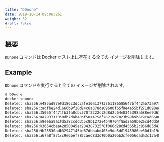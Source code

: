 ```yaml
---
title: "DDnone"
date: 2019-10-14T09:06:26Z
weight: 32
draft: false
---
```


## 概要
``DDnone`` コマンドは Docker ホスト上に存在する全ての <none> イメージを削除します。

## Example

``DDnone`` コマンドを実行すると全ての <none> イメージが削除されます。

```bash
$ DDnone
docker <none>
Deleted: sha256:6485ad97e0d186c3dccafe10a13793761186585647bf442ab73a97727b104722
Deleted: sha256:2adfbe24d1666b9f20d24c6a378de09600f65f8e4a55bf271d098ed023da7747
Deleted: sha256:35055f4471fb3fa0cbc970f2222c12d8d2c64e0345398a588ee9d6165848a9a2
Deleted: sha256:0e283711350db7dabe3bf58aa75df26219d70c3b98b9b6c9cad66883ba3c4bb1
Deleted: sha256:b9eeba9a19d5a8ccdd3c5c8b127264b49704f8ad2a59be2ecd4dd50fcc99e35a
Deleted: sha256:b3654cbea62850045ec28438732578f066d286d4565b2c866d85d41d5303b2b2
Deleted: sha256:9b25530adb32947145bd67dbbabd403e9da5d01945986ee60d1b19c9c3afde25
Deleted: sha256:a67a8f871cc9e6bef783caed8d3d90b0a20bb2cfe056dada3c13a4888df50b2e
```
